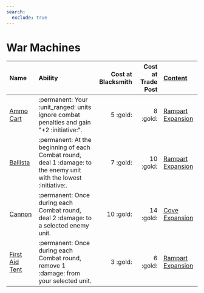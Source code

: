 ```yaml
---
search:
  exclude: true
---
```

# War Machines


| Name | Ability | Cost at Blacksmith | Cost at Trade Post | [Content](../content/index.md) |
| :--- | :--- | ---: | ---: | :--- |
| [Ammo Cart](ammo_cart.md) | :permanent: Your :unit_ranged: units ignore combat penalties and gain "+2 :initiative:". | 5 :gold: | 8 :gold: | [Rampart Expansion](../content/rampart_expansion.md) |
| [Ballista](ballista.md) | :permanent: At the beginning of each Combat round, deal 1 :damage: to the enemy unit with the lowest :initiative:. | 7 :gold: | 10 :gold: | [Rampart Expansion](../content/rampart_expansion.md) |
| [Cannon](cannon.md) | :permanent: Once during each Combat round, deal 2 :damage: to a selected enemy unit. | 10 :gold: | 14 :gold: | [Cove Expansion](../content/cove_expansion.md) |
| [First Aid Tent](first_aid_tent.md) | :permanent: Once during each Combat round, remove 1 :damage: from your selected unit. | 3 :gold: | 6 :gold: | [Rampart Expansion](../content/rampart_expansion.md) |

